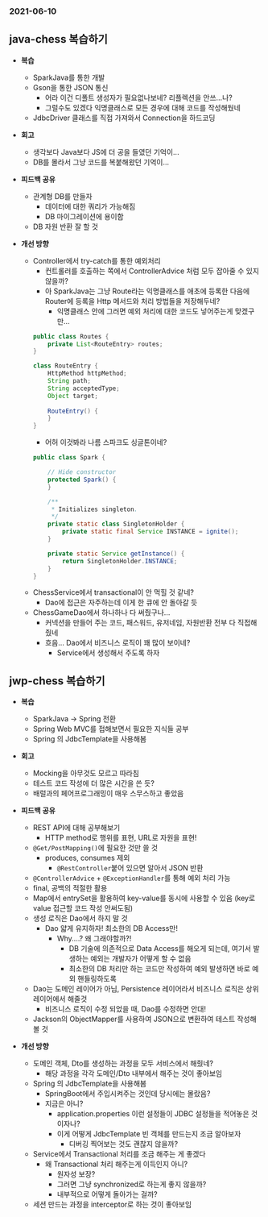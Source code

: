 ### 2021-06-10

## java-chess 복습하기
- __복습__
    - SparkJava를 통한 개발
    - Gson을 통한 JSON 통신
        - 어라 이건 디폴트 생성자가 필요없나보네? 리플렉션을 안쓰...나?
        - 그럴수도 있겠다 익명클래스로 모든 경우에 대해 코드를 작성해뒀네
    - JdbcDriver 클래스를 직접 가져와서 Connection을 하드코딩

- __회고__
    - 생각보다 Java보다 JS에 더 공을 들였던 기억이...
    - DB를 몰라서 그냥 코드를 복붙해왔던 기억이...
    
- __피드백 공유__
    - 관계형 DB를 만들자
        - 데이터에 대한 쿼리가 가능해짐
        - DB 마이그레이션에 용이함
    - DB 자원 반환 잘 할 것

- __개선 방향__
    - Controller에서 try-catch를 통한 예외처리
        - 컨트롤러를 호출하는 쪽에서 ControllerAdvice 처럼 모두 잡아줄 수 있지 않을까?
        - 아 SparkJava는 그냥 Route라는 익명클래스를 애초에 등록한 다음에 Router에 등록을 Http 메서드와 처리 방법들을 저장해두네?
            - 익명클래스 안에 그러면 예외 처리에 대한 코드도 넣어주는게 맞겠구만...
        ```java
        public class Routes {
            private List<RouteEntry> routes;
        }
        
        class RouteEntry {
            HttpMethod httpMethod;
            String path;
            String acceptedType;
            Object target;
            
            RouteEntry() {
            }
        }
        ``` 
        - 어허 이것봐라 나름 스파크도 싱글톤이네?
        ```java
        public class Spark {
        
            // Hide constructor
            protected Spark() {
            }
        
            /**
             * Initializes singleton.
             */
            private static class SingletonHolder {
                private static final Service INSTANCE = ignite();
            }
        
            private static Service getInstance() {
                return SingletonHolder.INSTANCE;
            }
        }
        ```     
    - ChessService에서 transactional이 안 먹힐 것 같네?
        - Dao에 접근은 자주하는데 이게 한 큐에 안 돌아갈 듯
    - ChessGameDao에서 하나하나 다 써줬구나...
        - 커넥션을 만들어 주는 코드, 패스워드, 유저네임, 자원반환 전부 다 직접해줬네
        - 흐음... Dao에서 비즈니스 로직이 꽤 많이 보이네?
            - Service에서 생성해서 주도록 하자
        
## jwp-chess 복습하기
- __복습__
    - SparkJava -> Spring 전환
    - Spring Web MVC를 접해보면서 필요한 지식들 공부
    - Spring 의 JdbcTemplate을 사용해봄

- __회고__
    - Mocking을 아무것도 모르고 따라침
    - 테스트 코드 작성에 더 많은 시간을 쓴 듯?
    - 배럴과의 페어프로그래밍이 매우 스무스하고 좋았음
    
- __피드백 공유__
    - REST API에 대해 공부해보기
        - HTTP method로 행위를 표현, URL로 자원을 표현!
    - `@Get/PostMapping()`에 필요한 것만 쓸 것 
        - produces, consumes 제외
            - `@RestController`붙어 있으면 알아서 JSON 반환
    - `@ControllerAdvice` + `@ExceptionHandler`를 통해 예외 처리 가능
    - final, 공백의 적절한 활용
    - Map에서 entrySet을 활용하여 key-value를 동시에 사용할 수 있음 (key로 value 접근할 코드 작성 안써도됨)
    - 생성 로직은 Dao에서 하지 말 것
        - Dao 얇게 유지하자! 최소한의 DB Access만!
            - Why....? 왜 그래야할까?!
                - DB 기술에 의존적으로 Data Access를 해오게 되는데, 여기서 발생하는 예외는 개발자가 어떻게 할 수 없음
                - 최소한의 DB 처리만 하는 코드만 작성하여 예외 발생하면 바로 예외 핸들링하도록
    - Dao는 도메인 레이어가 아님, Persistence 레이어라서 비즈니스 로직은 상위 레이어에서 해줄것
        - 비즈니스 로직이 수정 되었을 때, Dao를 수정하면 안대!
    - Jackson의 ObjectMapper를 사용하여 JSON으로 변환하여 테스트 작성해볼 것

- __개선 방향__
    - 도메인 객체, Dto를 생성하는 과정을 모두 서비스에서 해줬네?
        - 해당 과정을 각각 도메인/Dto 내부에서 해주는 것이 좋아보임
    - Spring 의 JdbcTemplate을 사용해봄
        - SpringBoot에서 주입시켜주는 것인데 당시에는 몰랐음?
        - 지금은 아니?
            - application.properties 이런 설정들이 JDBC 설정들을 적어놓은 것이자나?
            - 이게 어떻게 JdbcTemplate 빈 객체를 만드는지 조금 알아보자
                - 디버깅 찍어보는 것도 괜찮지 않을까?
    - Service에서 Transactional 처리를 조금 해주는 게 좋겠다
        - 왜 Transactional 처리 해주는게 이득인지 아니? 
            - 원자성 보장?
            - 그러면 그냥 synchronized로 하는게 좋지 않을까?
            - 내부적으로 어떻게 돌아가는 걸까?
    - 세션 만드는 과정을 interceptor로 하는 것이 좋아보임
